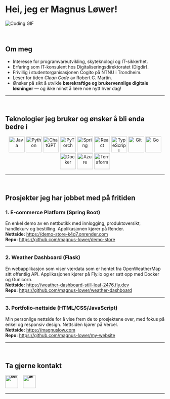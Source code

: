 # Hei, jeg er Magnus Løwer!

![Coding GIF](https://media.giphy.com/media/L8K62iTDkzGX6/giphy.gif)

&nbsp;

## Om meg
- Interesse for programvareutvikling, skyteknologi og IT-sikkerhet.
- Erfaring som IT-konsulent hos Digitaliseringsdirektoratet (Digdir).
- Frivillig i studentorganisasjonen Cogito på NTNU i Trondheim.
- Leser for tiden *Clean Code* av Robert C. Martin.
- Ønsker på sikt å utvikle **bærekraftige og brukervennlige digitale løsninger** — og ikke minst å lære noe nytt hver dag!

---

&nbsp;

## Teknologier jeg bruker og ønsker å bli enda bedre i
<p align="center">
  <img src="https://cdn.jsdelivr.net/gh/devicons/devicon/icons/java/java-original.svg" height="50" alt="Java" />
  <img src="https://cdn.jsdelivr.net/gh/devicons/devicon/icons/python/python-original.svg" height="50" alt="Python" />
  <img src="https://upload.wikimedia.org/wikipedia/commons/0/04/ChatGPT_logo.svg" height="50" alt="ChatGPT" />
  <img src="https://cdn.jsdelivr.net/gh/devicons/devicon/icons/pytorch/pytorch-original.svg" height="50" alt="PyTorch" />
  <img src="https://cdn.jsdelivr.net/gh/devicons/devicon/icons/spring/spring-original.svg" height="50" alt="Spring" />
  <img src="https://cdn.jsdelivr.net/gh/devicons/devicon/icons/react/react-original.svg" height="50" alt="React" />
  <img src="https://cdn.jsdelivr.net/gh/devicons/devicon/icons/typescript/typescript-original.svg" height="50" alt="TypeScript" />
  <img src="https://cdn.jsdelivr.net/gh/devicons/devicon/icons/git/git-original.svg" height="50" alt="Git" />
  <img src="https://cdn.jsdelivr.net/gh/devicons/devicon/icons/go/go-original.svg" height="50" alt="Go" />
  <img src="https://cdn.jsdelivr.net/gh/devicons/devicon/icons/docker/docker-original.svg" height="50" alt="Docker" />
  <img src="https://cdn.jsdelivr.net/gh/devicons/devicon/icons/azure/azure-original.svg" height="50" alt="Azure" />
  <img src="https://cdn.jsdelivr.net/gh/devicons/devicon/icons/terraform/terraform-original.svg" height="50" alt="Terraform" />
</p>

---

&nbsp;

## Prosjekter jeg har jobbet med på fritiden

### 1. E-commerce Platform (Spring Boot)
En enkel demo av en nettbutikk med innlogging, produktoversikt, handlekurv og bestilling. Applikasjonen kjører på Render.  
**Nettside:** https://demo-store-k4g7.onrender.com  
**Repo:** https://github.com/magnus-lower/demo-store

---

### 2. Weather Dashboard (Flask)
En webapplikasjon som viser værdata som er hentet fra OpenWeatherMap sitt offentlig API. Applikasjonen kjører på Fly.io og er satt opp med Docker og Gunicorn.  
**Nettside:** https://weather-dashboard-still-leaf-2476.fly.dev  
**Repo:** https://github.com/magnus-lower/weather-dashboard

---

### 3. Portfolio-nettside (HTML/CSS/JavaScript)
Min personlige nettside for å vise frem de to prosjektene over, med fokus på enkel og responsiv design. Nettsiden kjører på Vercel.  
**Nettside:** https://magnuslow.com  
**Repo:** https://github.com/magnus-lower/my-website

---

&nbsp;

## Ta gjerne kontakt

<p align="left">
  <a href="https://www.linkedin.com/in/magnus-løwer" target="_blank"
     style="display:inline-block; line-height:0; text-decoration:none; border-bottom:none;">
    <img src="https://cdn.jsdelivr.net/gh/devicons/devicon/icons/linkedin/linkedin-original.svg"
         height="40" alt="LinkedIn" style="display:block;" />
  </a>
  &nbsp;&nbsp;
  <a href="mailto:magnus.lower@gmail.com"
     style="display:inline-block; line-height:0; text-decoration:none; border-bottom:none;">
    <img src="https://cdn-icons-png.flaticon.com/512/5968/5968534.png"
         height="40" alt="Gmail" style="display:block;" />
  </a>
</p>

---
